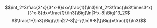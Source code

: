 $$\int_2^3\frac{3^x}{3^x-8}dx=\frac{1}{\ln3}\int_2^3\frac{\ln3\times3^x}{3^x-8}dx=\frac{1}{\ln3}\Big[\ln|3^x-8|\Big]^3_2$$
$$\frac{1}{\ln3}\Big(\{\ln|27-8|\}-\{\ln|9-8|\}\Big)=\frac{1}{\ln3}$$
